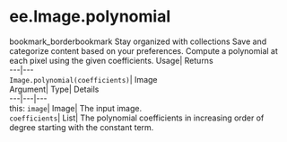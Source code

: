  
#  ee.Image.polynomial 
bookmark_borderbookmark Stay organized with collections  Save and categorize content based on your preferences.
Compute a polynomial at each pixel using the given coefficients. 
Usage| Returns  
---|---  
`Image.polynomial(coefficients)`| Image  
Argument| Type| Details  
---|---|---  
this: `image`| Image| The input image.  
`coefficients`| List| The polynomial coefficients in increasing order of degree starting with the constant term.  
